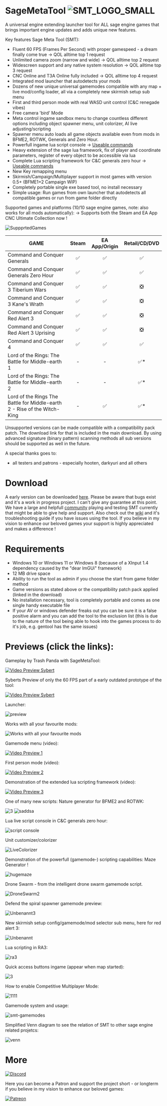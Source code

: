 # SageMetaTool ![SMT_LOGO_SMALL](https://user-images.githubusercontent.com/26028969/204862762-d60eb930-4acc-4211-a5e4-4744f0ee100a.png)

A universal engine extending launcher tool for ALL sage engine games that brings important engine updates and adds unique new features.

Key features Sage Meta Tool (SMT):
- Fluent 60 FPS (Frames Per Second) with proper gamespeed - a dream finally come true -> QOL alltime top 1 request
- Unlimited camera zoom (narrow and wide) -> QOL alltime top 2 request
- Widescreen support and any native system resolution -> QOL alltime top 3 request
- CNC Online and T3A Online fully included -> QOL alltime top 4 request
- Integrated mod launcher that autodetects your mods
- Dozens of new unique universal gamemodes compatible with any map + live mod/config loader, all via a completely new skirmish setup sub menu
- First and third person mode with real WASD unit control (C&C renegade vibes)
- Free camera 'bird' Mode
- Meta control ingame sandbox menu to change countless different options including object spawner menu, unit colorizer, AI live adjusting/scripting
- Spawner menu auto loads all game objects available even from mods in BFME2, ROTWK, Generals and Zero Hour. 
- Powerfull ingame lua script console -> [Useable commands](https://pastebin.com/xHHGCVZ1)
- Heavy extension of the sage lua framework, fix of player and coordinate parameters, register of every object to be accessible via lua
- Complete Lua scripting framework for C&C generals zero hour -> [Useable commands](https://github.com/MetaIdea/SageMetaTool/wiki/CNC-Generals-Zero-hour---Lua-Functions#executeactionevaluatecondition)
- New Key remapping menu
- Skirmish/Campaign/Multiplayer support in most games with version 0.5+ (BFME1+2 Campaign WIP)
- Completely portable single exe based tool, no install necessary
- Simple usage: Run games from own launcher that autodetects all compatible games or run from game folder directly

Supported games and platforms (10/10 sage engine games, note: also works for all mods automatically):
-> Supports both the Steam and EA App CNC Ultimate Collection now !

![SuppprtedGames](https://user-images.githubusercontent.com/26028969/145710215-ffac9e00-9a3d-4dc6-ae7b-0cbf4d328c0a.PNG)

| GAME	                                                                   | Steam | EA App/Origin | Retail/CD/DVD |
| ------------------------------------------------------------------------ | :---: | :-----------: | :-----------: |
| Command and Conquer Generals                                             | ✅    | ✅            | ✅            |
| Command and Conquer Generals Zero Hour                                   | ✅    | ✅            | ✅            |
| Command and Conquer 3 Tiberium Wars                                      | ✅    | ✅            | ❎            |
| Command and Conquer 3 Kane's Wrath                                       | ✅    | ✅            | ❎            |
| Command and Conquer Red Alert 3                                          | ✅    | ✅            | ❎            |
| Command and Conquer Red Alert 3 Uprising                                 | ✅    | ✅            | ❎            |
| Command and Conquer 4                                                    | ✅    | ✅            | ✅            |
| Lord of the Rings: The Battle for Middle-earth 1                         | -     | -             | ✅*           |
| Lord of the Rings: The Battle for Middle-earth 2                         | -     | -             | ✅*           |
| Lord of the Rings The Battle for Middle-earth 2 - Rise of the Witch-King | -     | ✅            | ✅*           |

Unsupported versions can be made compatible with a compatibility pack patch. The download link for that is included in the main download.
By using advanced signature (binary pattern) scanning methods all sub versions should be supported as well in the future.

A special thanks goes to:

- all testers and patrons - especially hooten, darkyuri and all others

# Download

A early version can be downloaded [here](https://www.patreon.com/posts/53702342). Please be aware that bugs exist and it's a work in progress project.
I can't give any guarantee at this point. We have a large and helpfull [community](https://www.patreon.com/posts/52801927) playing and testing SMT currently that might be able to give help and support. Also check out the [wiki](https://github.com/MetaIdea/SageMetaTool/wiki#faq) and it's troubleshooting guide if you have issues using the tool. If you believe in my vision to enhance our beloved games your support is highly appreciated and makes a difference !

# Requirements

- Windows 10 or Windows 11 or Windows 8 (because of a XInput 1.4 dependency caused by the "dear ImGUi" framework)
- 12 MB drive space
- Ability to run the tool as admin if you choose the start from game folder method
- Game versions as stated above or the compatibility patch pack applied (linked in the download)
- No installation necessary, tool is completely portable and comes as one single handy executable file
- If your AV or windows defender freaks out you can be sure it is a false positive alarm and you can add the tool to the exclusion list
(this is due to the nature of the tool being able to hook into the games process to do it's job, e.g. gentool has the same issues)

# Previews (click the links):

Gameplay by Trash Panda with SageMetaTool:

[![Video Preview Sybert](https://img.youtube.com/vi/oTZz1GMJpaA/0.jpg)](https://youtu.be/oTZz1GMJpaA)

Syberts Preview of only the 60 FPS part of a early outdated prototype of the tool:

[![Video Preview Sybert](https://img.youtube.com/vi/atDykrfu-wU/0.jpg)](https://www.youtube.com/watch?v=atDykrfu-wU)

Launcher:

![preview](https://user-images.githubusercontent.com/26028969/125347144-dd0b5000-e35a-11eb-9f2a-9577563aceb7.JPG)

Works with all your favourite mods:

![Works with all your favourite mods](https://user-images.githubusercontent.com/26028969/204860800-02ffb7ff-7b86-42fa-94c3-70f4feff02ac.PNG)

Gamemode menu (video):

[![Video Preview 1](https://img.youtube.com/vi/hn2ikuj7288/0.jpg)](https://www.youtube.com/watch?v=hn2ikuj7288)

First person mode (video):

[![Video Preview 2](https://img.youtube.com/vi/iyZFXCaPxiU/0.jpg)](https://www.youtube.com/watch?v=iyZFXCaPxiU)

Demonstration of the extended lua scripting framework (video):

[![Video Preview 3](https://img.youtube.com/vi/sMp1uMzCIdk/0.jpg)](https://www.youtube.com/watch?v=sMp1uMzCIdk)

One of many new scripts: Nature generator for BFME2 and ROTWK:

![3](https://user-images.githubusercontent.com/26028969/123271899-8f40bc00-d501-11eb-9ba1-cf3d2df106f3.JPG)
![saddsa](https://user-images.githubusercontent.com/26028969/123271936-9962ba80-d501-11eb-9f5a-0ffdae52adf5.JPG)

Lua live script console in C&C generals zero hour:

![script console](https://user-images.githubusercontent.com/26028969/123272044-af707b00-d501-11eb-86ab-486bd4d24d6a.JPG)

Unit customizer/colorizer

![LiveColorizer](https://user-images.githubusercontent.com/26028969/145855539-22588b43-c8fd-4d02-948c-9002ddf58162.JPG)

Demonstration of the powerfull (gamemode-) scripting capabilities: Maze Generator !

![hugemaze](https://user-images.githubusercontent.com/26028969/145855806-e2f4a6a7-9ae3-4e44-8e20-909122cfa71f.JPG)

 Drone Swarm - from the intelligent drone swarm gamemode script.

 ![DroneSwarm2](https://user-images.githubusercontent.com/26028969/145855915-13852ab0-6e34-4ae6-926d-b5c690e2a79d.JPG)

 Defend the spiral spawner gamemode preview:

 ![Unbenannt3](https://user-images.githubusercontent.com/26028969/145856100-ba3cfb64-fe96-4078-a317-d1d75177fec5.JPG)

New skirmish setup config/gamemode/mod selector sub menu, here for red alert 3:

![Unbenannt](https://user-images.githubusercontent.com/26028969/145856224-103ede5d-6fff-4aab-96c7-5cc396c716f3.JPG)

Lua scripting in RA3:

![ra3](https://user-images.githubusercontent.com/26028969/145856291-79c88baf-66e8-4e8c-a774-ade5ea1c234f.PNG)

Quick access buttons ingame (appear when map started):

![3](https://user-images.githubusercontent.com/26028969/155856496-898c3df1-3313-4f24-93cc-4d7ba00fa710.PNG)

How to enable Competitive Multiplayer Mode:

![1111](https://user-images.githubusercontent.com/26028969/201093299-d5af8ae8-e072-4cc2-a3b1-6580a09e6d56.PNG)

Gamemode system and usage:

![smt-gamemodes](https://user-images.githubusercontent.com/26028969/145856442-aaf583da-d01e-4f18-8363-15f61b713620.jpg)

Simplified Venn diagram to see the relation of SMT to other sage engine related projetcs: 

![venn](https://user-images.githubusercontent.com/26028969/145856762-990a5387-37e8-4b12-8ca6-f6463dd5f231.png)

# More

[![Discord](https://discord.com/assets/ff41b628a47ef3141164bfedb04fb220.png)](https://discord.gg/3vEazayfaV)

Here you can become a Patron and support the project short - or longterm if you believe in my vision to enhance our beloved games:

[![Patreon](https://not2grand.co.uk/wp-content/uploads/2018/07/patreon-logo.png)](https://www.patreon.com/metaidea)
